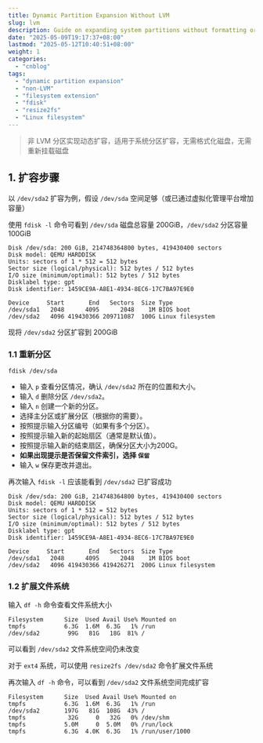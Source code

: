 ```yaml
---
title: Dynamic Partition Expansion Without LVM
slug: lvm
description: Guide on expanding system partitions without formatting or remounting disks. Example using /dev/sda2 to increase size on a system with sufficient space or virtualized capacity increases.
date: "2025-05-09T19:17:37+08:00"
lastmod: "2025-05-12T10:40:51+08:00"
weight: 1
categories:
  - "cnblog"
tags:
  - "dynamic partition expansion"
  - "non-LVM"
  - "filesystem extension"
  - "fdisk"
  - "resize2fs"
  - "Linux filesystem"
---
```


<!-- markdown-front-matter -->

> 非 LVM 分区实现动态扩容，适用于系统分区扩容，无需格式化磁盘，无需重新挂载磁盘

## 1. 扩容步骤

以 `/dev/sda2` 扩容为例，假设 `/dev/sda` 空间足够（或已通过虚拟化管理平台增加容量）

使用 `fdisk -l` 命令可看到 `/dev/sda` 磁盘总容量 200GiB，`/dev/sda2` 分区容量 100GiB

```
Disk /dev/sda: 200 GiB, 214748364800 bytes, 419430400 sectors
Disk model: QEMU HARDDISK
Units: sectors of 1 * 512 = 512 bytes
Sector size (logical/physical): 512 bytes / 512 bytes
I/O size (minimum/optimal): 512 bytes / 512 bytes
Disklabel type: gpt
Disk identifier: 1459CE9A-A8E1-4934-8EC6-17C7BA97E9E0

Device     Start       End   Sectors  Size Type
/dev/sda1   2048      4095      2048    1M BIOS boot
/dev/sda2   4096 419430366 209711087  100G Linux filesystem
```

现将 `/dev/sda2` 分区扩容到 200GiB

### 1.1 重新分区

```
fdisk /dev/sda
```

- 输入 `p` 查看分区情况，确认 `/dev/sda2` 所在的位置和大小。
- 输入 `d` 删除分区 `/dev/sda2`。
- 输入 `n` 创建一个新的分区。
- 选择主分区或扩展分区（根据你的需要）。
- 按照提示输入分区编号（如果有多个分区）。
- 按照提示输入新的起始扇区（通常是默认值）。
- 按照提示输入新的结束扇区，确保分区大小为200G。
- **如果出现提示是否保留文件索引，选择 `保留`**
- 输入 `w` 保存更改并退出。

再次输入 `fdisk -l` 应该能看到 `/dev/sda2` 已扩容成功

```
Disk /dev/sda: 200 GiB, 214748364800 bytes, 419430400 sectors
Disk model: QEMU HARDDISK
Units: sectors of 1 * 512 = 512 bytes
Sector size (logical/physical): 512 bytes / 512 bytes
I/O size (minimum/optimal): 512 bytes / 512 bytes
Disklabel type: gpt
Disk identifier: 1459CE9A-A8E1-4934-8EC6-17C7BA97E9E0

Device     Start       End   Sectors  Size Type
/dev/sda1   2048      4095      2048    1M BIOS boot
/dev/sda2   4096 419430366 419426271  200G Linux filesystem
```

### 1.2 扩展文件系统

输入 `df -h` 命令查看文件系统大小

```
Filesystem      Size  Used Avail Use% Mounted on
tmpfs           6.3G  1.6M  6.3G   1% /run
/dev/sda2        99G   81G   18G  81% /
```

可以看到 `/dev/sda2` 文件系统空间仍未改变

对于 `ext4` 系统，可以使用 `resize2fs /dev/sda2` 命令扩展文件系统

再次输入 `df -h` 命令，可以看到 `/dev/sda2` 文件系统空间完成扩容

```
Filesystem      Size  Used Avail Use% Mounted on
tmpfs           6.3G  1.6M  6.3G   1% /run
/dev/sda2       197G   81G  108G  43% /
tmpfs            32G     0   32G   0% /dev/shm
tmpfs           5.0M     0  5.0M   0% /run/lock
tmpfs           6.3G  4.0K  6.3G   1% /run/user/1000
```
